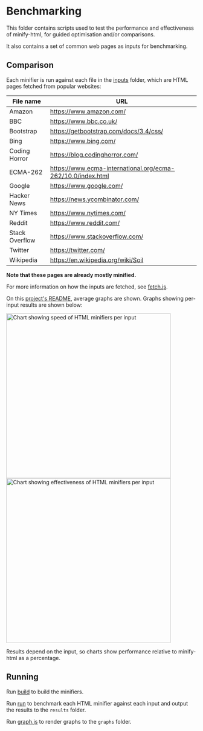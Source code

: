 # Benchmarking

This folder contains scripts used to test the performance and effectiveness of minify-html, for guided optimisation and/or comparisons.

It also contains a set of common web pages as inputs for benchmarking.

## Comparison

Each minifier is run against each file in the [inputs](./inputs) folder, which are HTML pages fetched from popular websites:

|File name|URL|
|---|---|
|Amazon|https://www.amazon.com/|
|BBC|https://www.bbc.co.uk/|
|Bootstrap|https://getbootstrap.com/docs/3.4/css/|
|Bing|https://www.bing.com/|
|Coding Horror|https://blog.codinghorror.com/|
|ECMA-262|https://www.ecma-international.org/ecma-262/10.0/index.html|
|Google|https://www.google.com/|
|Hacker News|https://news.ycombinator.com/|
|NY Times|https://www.nytimes.com/|
|Reddit|https://www.reddit.com/|
|Stack Overflow|https://www.stackoverflow.com/|
|Twitter|https://twitter.com/|
|Wikipedia|https://en.wikipedia.org/wiki/Soil|

**Note that these pages are already mostly minified.**

For more information on how the inputs are fetched, see [fetch.js](./fetch.js).

On this [project's README](../README.md), average graphs are shown. Graphs showing per-input results are shown below:

<img width="435" alt="Chart showing speed of HTML minifiers per input" src="https://wilsonl.in/minify-html/bench/0.6.10/core/speeds.png"><img width="435" alt="Chart showing effectiveness of HTML minifiers per input" src="https://wilsonl.in/minify-html/bench/0.6.10/core/sizes.png">

Results depend on the input, so charts show performance relative to minify-html as a percentage.

## Running

Run [build](./build) to build the minifiers.

Run [run](./run) to benchmark each HTML minifier against each input and output the results to the `results` folder.

Run [graph.js](./graph.js) to render graphs to the `graphs` folder.
